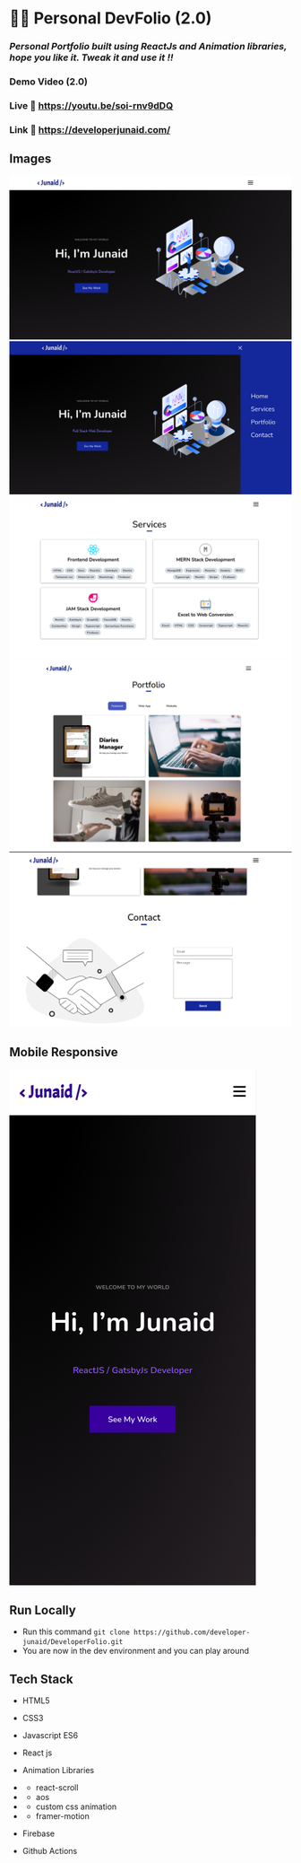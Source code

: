 # 👨‍💻 Personal DevFolio (2.0)

### _Personal Portfolio built using ReactJs and Animation libraries, hope you like it. Tweak it and use it !!_

### Demo Video (2.0)

### Live :link: https://youtu.be/soi-rnv9dDQ

### Link :link: https://developerjunaid.com/

## Images

<img src='./project_images/home.png' />
<img src='./project_images/navbar.png' />
<img src='./project_images/services.png' />
<img src='./project_images/portfolio.png' />
<img src='./project_images/contact.png' />

## Mobile Responsive

<img src='./project_images/mobile.png' />

## Run Locally

- Run this command `git clone https://github.com/developer-junaid/DeveloperFolio.git`
- You are now in the dev environment and you can play around

## Tech Stack

- HTML5
- CSS3
- Javascript ES6
- React js

- Animation Libraries
- - react-scroll
- - aos
- - custom css animation
- - framer-motion

- Firebase
- Github Actions
